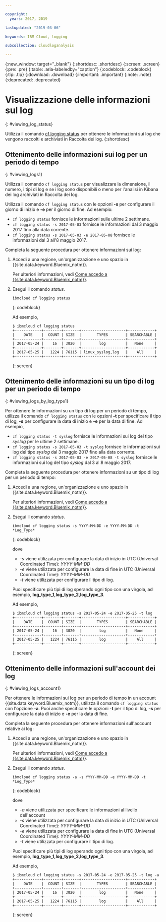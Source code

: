 ```yaml
---

copyright:
  years: 2017, 2019

lastupdated: "2019-03-06"

keywords: IBM Cloud, logging

subcollection: cloudloganalysis

---
```


{:new_window: target="_blank"}
{:shortdesc: .shortdesc}
{:screen: .screen}
{:pre: .pre}
{:table: .aria-labeledby="caption"}
{:codeblock: .codeblock}
{:tip: .tip}
{:download: .download}
{:important: .important}
{:note: .note}
{:deprecated: .deprecated}

# Visualizzazione delle informazioni sul log
{: #viewing_log_status}

Utilizza il comando [cf logging status](/docs/services/CloudLogAnalysis/reference?topic=cloudloganalysis-logging_cli#status1) per ottenere le informazioni sui log che vengono raccolti e archiviati in Raccolta dei log.
{:shortdesc}

## Ottenimento delle informazioni sui log per un periodo di tempo
{: #viewing_logs1}

Utilizza il comando `cf logging status` per visualizzare la dimensione, il numero, i tipi di log e se i log sono disponibili o meno per l'analisi in Kibana dei log archiviati in Raccolta dei log. 

Utilizza il comando `cf logging status` con le opzioni **-s** per configurare il giorno di inizio e **-e** per il giorno di fine. Ad esempio:

* `cf logging status` fornisce le informazioni sulle ultime 2 settimane.
* `cf logging status -s 2017-05-03` fornisce le informazioni dal 3 maggio 2017 fino alla data corrente.
* `cf logging status -s 2017-05-03 -e 2017-05-08` fornisce le informazioni dal 3 all'8 maggio 2017. 

Completa la seguente procedura per ottenere informazioni sui log:

1. Accedi a una regione, un'organizzazione e uno spazio in {{site.data.keyword.Bluemix_notm}}. 

    Per ulteriori informazioni, vedi [Come accedo a {{site.data.keyword.Bluemix_notm}}](/docs/services/CloudLogAnalysis/qa?topic=cloudloganalysis-cli_qa#login).
    
2. Esegui il comando *status*.

    ```
    ibmcloud cf logging status
    ```
    {: codeblock}
    
    Ad esempio,
    
    ```
    $ ibmcloud cf logging status
    +------------+--------+-------+--------------------+------------+
    |    DATE    |  COUNT | SIZE  |       TYPES        | SEARCHABLE |
    +------------+--------+-------+--------------------+------------+
    | 2017-05-24 |    16  | 3020  |        log         |   None     |
    +------------+--------+-------+--------------------+------------+
    | 2017-05-25 |   1224 | 76115 | linux_syslog,log   |    All     |
    +------------+--------+-------+--------------------+------------+
    ```
    {: screen}


## Ottenimento delle informazioni su un tipo di log per un periodo di tempo
{: #viewing_logs_by_log_type1}

Per ottenere le informazioni su un tipo di log per un periodo di tempo, utilizza il comando `cf logging status` con le opzioni **-t** per specificare il tipo di log, **-s** per configurare la data di inizio e **-e** per la data di fine. Ad esempio,

* `cf logging status -t syslog` fornisce le informazioni sui log del tipo *syslog* per le ultime 2 settimane.
* `cf logging status -s 2017-05-03 -t syslog` fornisce le informazioni sui log del tipo *syslog* dal 3 maggio 2017 fino alla data corrente.
* `cf logging status -s 2017-05-03 -e 2017-05-08 -t syslog` fornisce le informazioni sui log del tipo *syslog* dal 3 al 8 maggio 2017. 

Completa la seguente procedura per ottenere informazioni su un tipo di log per un periodo di tempo:

1. Accedi a una regione, un'organizzazione e uno spazio in {{site.data.keyword.Bluemix_notm}}. 

    Per ulteriori informazioni, vedi [Come accedo a {{site.data.keyword.Bluemix_notm}}](/docs/services/CloudLogAnalysis/qa?topic=cloudloganalysis-cli_qa#login).
    
2. Esegui il comando *status*.

    ```
    ibmcloud cf logging status -s YYYY-MM-DD -e YYYY-MM-DD -t *Log_Type*
    ```
    {: codeblock}
    
    dove
    
    * *-s* viene utilizzata per configurare la data di inizio in UTC (Universal Coordinated Time): *YYYY-MM-DD*
    * *-e* viene utilizzata per configurare la data di fine in UTC (Universal Coordinated Time): *YYYY-MM-DD*
    * *-t* viene utilizzata per configurare il tipo di log.
    
    Puoi specificare più tipi di log sperando ogni tipo con una virgola, ad esempio, **log_type_1,log_type_2,log_type_3**. 
    
    Ad esempio,
    
    ```
    $ ibmcloud cf logging status -s 2017-05-24 -e 2017-05-25 -t log
    +------------+--------+-------+--------------------+------------+
    |    DATE    |  COUNT | SIZE  |       TYPES        | SEARCHABLE |
    +------------+--------+-------+--------------------+------------+
    | 2017-05-24 |    16  | 3020  |        log         |   None     |
    +------------+--------+-------+--------------------+------------+
    | 2017-05-25 |   1224 | 76115 |        log         |    All     |
    +------------+--------+-------+--------------------+------------+
    ```
    {: screen}



## Ottenimento delle informazioni sull'account dei log
{: #viewing_logs_account1}

Per ottenere le informazioni sui log per un periodo di tempo in un account {{site.data.keyword.Bluemix_notm}}, utilizza il comando `cf logging status` con l'opzione **-a**. Puoi anche specificare le opzioni **-t** per il tipo di log, **-s** per configurare la data di inizio e **-e** per la data di fine. 

Completa la seguente procedura per ottenere informazioni sull'account relative ai log:

1. Accedi a una regione, un'organizzazione e uno spazio in {{site.data.keyword.Bluemix_notm}}. 

    Per ulteriori informazioni, vedi [Come accedo a {{site.data.keyword.Bluemix_notm}}](/docs/services/CloudLogAnalysis/qa?topic=cloudloganalysis-cli_qa#login).
    
2. Esegui il comando *status*.

    ```
    ibmcloud cf logging status -a -s YYYY-MM-DD -e YYYY-MM-DD -t *Log_Type*
    ```
    {: codeblock}
    
    dove
    
    * *-a* viene utilizzata per specificare le informazioni al livello dell'account
    * *-s* viene utilizzata per configurare la data di inizio in UTC (Universal Coordinated Time): *YYYY-MM-DD*
    * *-e* viene utilizzata per configurare la data di fine in UTC (Universal Coordinated Time): *YYYY-MM-DD*
    * *-t* viene utilizzata per configurare il tipo di log.
    

    Puoi specificare più tipi di log sperando ogni tipo con una virgola, ad esempio, **log_type_1,log_type_2,log_type_3**. 
 
    Ad esempio,
    
    ```
    $ ibmcloud cf logging status -s 2017-05-24 -e 2017-05-25 -t log -a
    +------------+--------+-------+--------------------+------------+
    |    DATE    |  COUNT | SIZE  |       TYPES        | SEARCHABLE |
    +------------+--------+-------+--------------------+------------+
    | 2017-05-24 |    16  | 3020  |        log         |   None     |
    +------------+--------+-------+--------------------+------------+
    | 2017-05-25 |   1224 | 76115 |        log         |    All     |
    +------------+--------+-------+--------------------+------------+
    ```
    {: screen}














